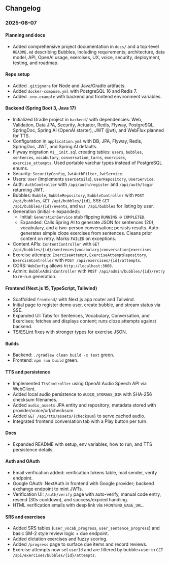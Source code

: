 ## Changelog

### 2025-08-07

#### Planning and docs
- Added comprehensive project documentation in `docs/` and a top-level `README.md` describing Bubbles, including requirements, architecture, data model, API, OpenAI usage, exercises, UX, voice, security, deployment, testing, and roadmap.

#### Repo setup
- Added `.gitignore` for Node and Java/Gradle artifacts.
- Added `docker-compose.yml` with PostgreSQL 16 and Redis 7.
- Added `.env.example` with backend and frontend environment variables.

#### Backend (Spring Boot 3, Java 17)
- Initialized Gradle project in `backend/` with dependencies: Web, Validation, Data JPA, Security, Actuator, Redis, Flyway, PostgreSQL, SpringDoc, Spring AI (OpenAI starter), JWT (jjwt), and WebFlux planned for TTS.
- Configuration in `application.yml` with DB, JPA, Flyway, Redis, SpringDoc, JWT, and Spring AI defaults.
- Flyway migration `V1__init.sql` creating tables: `users`, `bubbles`, `sentences`, `vocabulary`, `conversation_turns`, `exercises`, `exercise_attempts`. Used portable varchar types instead of PostgreSQL enums.
- Security: `SecurityConfig`, `JwtAuthFilter`, `JwtService`.
- Users: `User` (implements `UserDetails`), `UserRepository`, `UserService`.
- Auth: `AuthController` with `/api/auth/register` and `/api/auth/login` returning JWT.
- Bubbles: `Bubble`, `BubbleRepository`, `BubbleController` with `POST /api/bubbles`, `GET /api/bubbles/{id}`, SSE `GET /api/bubbles/{id}/events`, and `GET /api/bubbles` for listing by user.
- Generation (initial -> expanded):
  - Initial: `GenerationService` stub flipping `RUNNING` → `COMPLETED`.
  - Expanded: Calls Spring AI to generate JSON for sentences (20), vocabulary, and a two-person conversation; persists results. Auto-generates simple cloze exercises from sentences. Cleans prior content on retry. Marks `FAILED` on exceptions.
- Content APIs: `ContentController` with `GET /api/bubbles/{id}/sentences|vocabulary|conversation|exercises`.
- Exercise attempts: `ExerciseAttempt`, `ExerciseAttemptRepository`, `ExerciseController` with `POST /api/exercises/{id}/attempts`.
- CORS: `WebConfig` allows `http://localhost:3000`.
- Admin: `BubbleAdminController` with `POST /api/admin/bubbles/{id}/retry` to re-run generation.

#### Frontend (Next.js 15, TypeScript, Tailwind)
- Scaffolded `frontend/` with Next.js app router and Tailwind.
- Initial page to register demo user, create bubble, and stream status via SSE.
- Expanded UI: Tabs for Sentences, Vocabulary, Conversation, and Exercises; fetches and displays content; runs cloze attempts against backend.
- TS/ESLint fixes with stronger types for exercise JSON.

#### Builds
- Backend: `./gradlew clean build -x test` green.
- Frontend: `npm run build` green.

#### TTS and persistence
- Implemented `TtsController` using OpenAI Audio Speech API via WebClient.
- Added local audio persistence to `AUDIO_STORAGE_DIR` with SHA-256 checksum filenames.
- Added `audio_assets` JPA entity and repository; metadata stored with provider/voice/url/checksum.
- Added `GET /api/tts/assets/{checksum}` to serve cached audio.
- Integrated frontend conversation tab with a Play button per turn.

#### Docs
- Expanded README with setup, env variables, how to run, and TTS persistence details.

#### Auth and OAuth
- Email verification added: verification tokens table, mail sender, verify endpoint.
- Google OAuth: NextAuth in frontend with Google provider; backend exchange endpoint to mint JWTs.
 - Verification UI: `/auth/verify` page with auto-verify, manual code entry, resend (30s cooldown), and success/expired handling.
 - HTML verification emails with deep link via `FRONTEND_BASE_URL`.

#### SRS and exercises
- Added SRS tables (`user_vocab_progress`, `user_sentence_progress`) and basic SM-2 style review logic + due endpoint.
- Added dictation exercises and fuzzy scoring.
 - Added `/progress` page to surface due items and record reviews.
 - Exercise attempts now set `userId` and are filtered by bubble+user in `GET /api/exercises/bubbles/{id}/attempts`.


